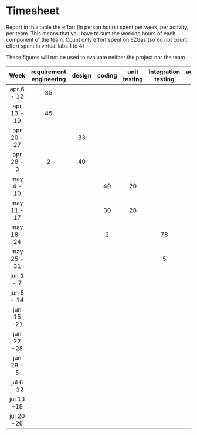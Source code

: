 # Timesheet

Report in this table the effort (in person hours) spent per week, per activity, per team.
This means that you have to sum the working hours of each component of the team.
Count only effort spent on EZGas (so do not count effort spent in virtual labs 1 to 4)

These figures will not be used to evaluate neither the project nor the team

| Week | requirement engineering | design | coding | unit testing | integration testing | acceptance testing | management | git maven |
|:-----------:|:--------:|:-----------:|:-----------:|:----------:|:------------:|:---------------:|:-------------:|:--------------:|
| apr 6 - 12 | 35 | | | | | | | |
| apr 13 - 19| 45 | | | | | | | |
| apr 20 - 27| | 33 | | | | | | |
| apr 28 - 3 | 2 | 40 | | | | | | |
| may 4 - 10 | | | 40 | 20 | | | | |
| may 11 - 17| | | 30 | 28 | | | | |
| may 18 - 24| | |2 | |78 | | | |
| may 25 - 31| | | | |5 |61| | |
| jun 1 -  7 | | | | | | 8 | | |
| jun 8 - 14 | | | | | | 6 | | |
| jun 15 -21 | | | | | | 7 | 7 | |
| jun 22 -28 | | | | | | | | |  
| jun 29 - 5 | | | | | | | | |
| jul 6 - 12 | | | | | | | | |
| jul 13 -19 | | | | | | | | |
| jul 20 -26 | | | | | | | | |
